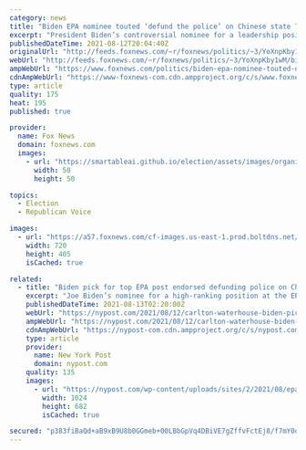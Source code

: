 ```yaml
---
category: news
title: "Biden EPA nominee touted ‘defund the police’ on Chinese state TV"
excerpt: "President Biden’s controversial nominee for a leadership position at the EPA touted the “defund the police” movement during an appearance on Chinese state television last year."
publishedDateTime: 2021-08-12T20:04:40Z
originalUrl: "http://feeds.foxnews.com/~r/foxnews/politics/~3/YoXnpKby1wM/biden-epa-nominee-touted-defund-the-police-on-chinese-state-tv"
webUrl: "http://feeds.foxnews.com/~r/foxnews/politics/~3/YoXnpKby1wM/biden-epa-nominee-touted-defund-the-police-on-chinese-state-tv"
ampWebUrl: "https://www.foxnews.com/politics/biden-epa-nominee-touted-defund-the-police-on-chinese-state-tv.amp"
cdnAmpWebUrl: "https://www-foxnews-com.cdn.ampproject.org/c/s/www.foxnews.com/politics/biden-epa-nominee-touted-defund-the-police-on-chinese-state-tv.amp"
type: article
quality: 175
heat: 195
published: true

provider:
  name: Fox News
  domain: foxnews.com
  images:
    - url: "https://smartableai.github.io/election/assets/images/organizations/foxnews.com-50x50.jpg"
      width: 50
      height: 50

topics:
  - Election
  - Republican Voice

images:
  - url: "https://a57.foxnews.com/cf-images.us-east-1.prod.boltdns.net/v1/static/694940094001/b3ac8cfd-6cc0-4eab-8ee3-3a37e79ac5ab/2c2cc00c-5c03-457f-9374-f7cfdea369c1/1280x720/match/720/405/image.jpg?ve=1&tl=1"
    width: 720
    height: 405
    isCached: true

related:
  - title: "Biden pick for top EPA post endorsed defunding police on Chinese TV"
    excerpt: "Joe Biden’s nominee for a high-ranking position at the EPA backed the push to defund police departments on a Chinese state-run TV network last year."
    publishedDateTime: 2021-08-13T02:20:00Z
    webUrl: "https://nypost.com/2021/08/12/carlton-waterhouse-biden-pick-for-top-epa-post-endorsed-defunding-police/"
    ampWebUrl: "https://nypost.com/2021/08/12/carlton-waterhouse-biden-pick-for-top-epa-post-endorsed-defunding-police/amp/"
    cdnAmpWebUrl: "https://nypost-com.cdn.ampproject.org/c/s/nypost.com/2021/08/12/carlton-waterhouse-biden-pick-for-top-epa-post-endorsed-defunding-police/amp/"
    type: article
    provider:
      name: New York Post
      domain: nypost.com
    quality: 135
    images:
      - url: "https://nypost.com/wp-content/uploads/sites/2/2021/08/epa-nominee-defund-police-index.jpg?quality=90&strip=all&w=1024"
        width: 1024
        height: 682
        isCached: true

secured: "p383fiBaQd+aB9xB9U8b0GGmeb+00LBbGpVq4DBiVE7gZffvFctEj8/f7mY0qJ5BYRX1nNgsEFTmhx9NNJP8SpcXHY2N3KjEeo2DQrDdfPYVeV/UP9jQThNHAJcjzUl8aT28/IIsa8tOdSVvgFG17kf32ejwALxbLzXZp4yeQIoRRBq96XDXiMMc7rVZ+PZq7iQzdMc2OaTEac3OZZrvf2eKoY5SuGz4hk+VCrS17gqLpRwGzwET/KbbDMbRT2M6ABga5YqrXmlSUH6GIsJznxB/T7c3uriQEEvJwdbxswqlQPS0Zd3SDpCsMGkzBQmIweLRTNapf1N8yNL7ZrtISdIhwx25SwO3hCnTOg7JLJw=;BTL2wakliIzSoTYooiIXCg=="
---
```


